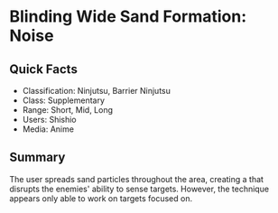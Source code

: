 # Blinding Wide Sand Formation: Noise

## Quick Facts
- Classification: Ninjutsu, Barrier Ninjutsu
- Class: Supplementary
- Range: Short, Mid, Long
- Users: Shishio
- Media: Anime

## Summary
The user spreads sand particles throughout the area, creating a that disrupts the enemies' ability to sense targets. However, the technique appears only able to work on targets focused on.
